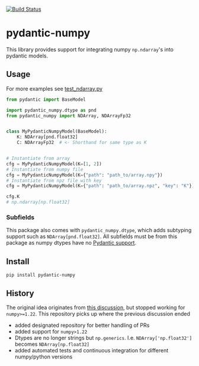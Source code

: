 [![Build Status](https://github.com/cheind/pydantic-numpy/actions/workflows/python-package.yml/badge.svg)](https://github.com/cheind/pydantic-numpy/actions/workflows/python-package.yml)

# pydantic-numpy
This library provides support for integrating numpy `np.ndarray`'s into pydantic models. 

## Usage
For more examples see [test_ndarray.py](./tests/test_ndarray.py)

```python
from pydantic import BaseModel

import pydantic_numpy.dtype as pnd
from pydantic_numpy import NDArray, NDArrayFp32


class MyPydanticNumpyModel(BaseModel):
    K: NDArray[pnd.float32]
    C: NDArrayFp32  # <- Shorthand for same type as K


# Instantiate from array
cfg = MyPydanticNumpyModel(K=[1, 2])
# Instantiate from numpy file
cfg = MyPydanticNumpyModel(K={"path": "path_to/array.npy"})
# Instantiate from npz file with key
cfg = MyPydanticNumpyModel(K={"path": "path_to/array.npz", "key": "K"})

cfg.K
# np.ndarray[np.float32]
```

### Subfields
This package also comes with `pydantic_numpy.dtype`, which adds subtyping support such as `NDArray[pnd.float32]`. All subfields must be from this package as numpy dtypes have no [Pydantic support](https://pydantic-docs.helpmanual.io/usage/types/#generic-classes-as-types).


## Install
```shell
pip install pydantic-numpy
```

## History
The original idea originates from [this discussion](https://gist.github.com/danielhfrank/00e6b8556eed73fb4053450e602d2434), but stopped working for `numpy>=1.22`. This repository picks up where the previous discussion ended
 - added designated repository for better handling of PRs
 - added support for `numpy>1.22`
 - Dtypes are no longer strings but `np.generics`. I.e. `NDArray['np.float32']` becomes `NDArray[np.float32]`
 - added automated tests and continuous integration for different numpy/python versions
 